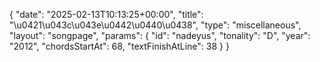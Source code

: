 {
    "date": "2025-02-13T10:13:25+00:00",
    "title": "\u0421\u043c\u043e\u0442\u0440\u0438",
    "type": "miscellaneous",
    "layout": "songpage",
    "params": {
        "id": "nadeyus",
        "tonality": "D",
        "year": "2012",
        "chordsStartAt": 68,
        "textFinishAtLine": 38
    }
}